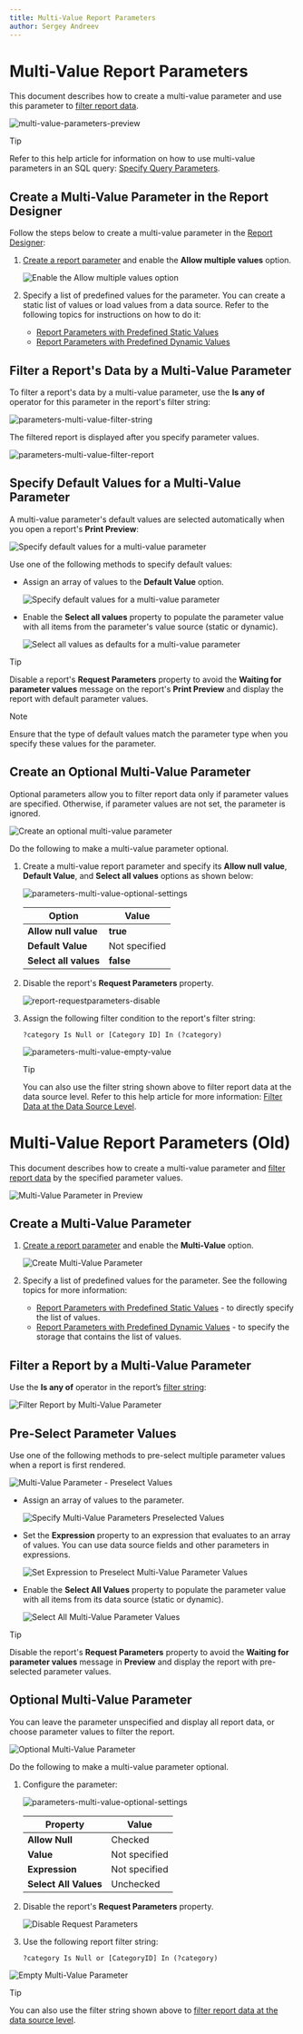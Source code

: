 ```yaml
---
title: Multi-Value Report Parameters
author: Sergey Andreev
---
```


# Multi-Value Report Parameters

This document describes how to create a multi-value parameter and use this parameter to [filter report data](../shape-report-data/filter-data.md).

![multi-value-parameters-preview](../../../../images/multi-value-parameters-preview118131.png)

> [!TIP]
> Refer to this help article for information on how to use multi-value parameters in an SQL query: [Specify Query Parameters](../bind-to-data/specify-query-parameters.md#PassMultiValueParameterValueToQuery).

## Create a Multi-Value Parameter in the Report Designer

Follow the steps below to create a multi-value parameter in the [Report Designer](../first-look-at-the-report-designer.md):

1. [Create a report parameter](create-a-report-parameter.md) and enable the **Allow multiple values** option.

    ![Enable the Allow multiple values option](../../../../images/enable-allow-multiple-value-option.png)

1. Specify a list of predefined values for the parameter. You can create a static list of values or load values from a data source. Refer to the following topics for instructions on how to do it:

    * [Report Parameters with Predefined Static Values](report-parameters-with-predefined-static-values.md)
    * [Report Parameters with Predefined Dynamic Values](report-parameters-with-predefined-dynamic-values.md)

## Filter a Report's Data by a Multi-Value Parameter

To filter a report's data by a multi-value parameter, use the **Is any of** operator for this parameter in the report's filter string:

![parameters-multi-value-filter-string](../../../../images/parameters-multi-value-filter-string.png)

The filtered report is displayed after you specify parameter values.

![parameters-multi-value-filter-report](../../../../images/parameters-multi-value-filter-report.png)

## Specify Default Values for a Multi-Value Parameter

A multi-value parameter's default values are selected automatically when you open a report's **Print Preview**:

![Specify default values for a multi-value parameter](../../../../images/parameters-multi-value-preselect-values.png)

Use one of the following methods to specify default values:

* Assign an array of values to the **Default Value** option.

    ![Specify default values for a multi-value parameter](../../../../images/parameters-multi-value-preselect-values-specify.png)

* Enable the **Select all values** property to populate the parameter value with all items from the parameter's value source (static or dynamic). 

    ![Select all values as defaults for a multi-value parameter](../../../../images/multi-value-parameters-select-all.png)

> [!TIP]
> Disable a report's **Request Parameters** property to avoid the **Waiting for parameter values** message on the report's **Print Preview** and display the report with default parameter values.

> [!NOTE]
> Ensure that the type of default values match the parameter type when you specify these values for the parameter.

## Create an Optional Multi-Value Parameter

Optional parameters allow you to filter report data only if parameter values are specified. Otherwise, if parameter values are not set, the parameter is ignored.

![Create an optional multi-value parameter](../../../../images/parameters-multi-value-optional.png)

Do the following to make a multi-value parameter optional.

1. Create a multi-value report parameter and specify its **Allow null value**, **Default Value**, and **Select all values** options as shown below:

    ![parameters-multi-value-optional-settings](../../../../images/parameters-multi-value-optional-settings.png)

    | Option | Value |
    | --- | --- |
    | **Allow null value** | **true** |
    | **Default Value** | Not specified |
    | **Select all values** | **false** |

2. Disable the report's **Request Parameters** property.

    ![report-requestparameters-disable](../../../../images/report-requestparameters-disable.png)

3. Assign the following filter condition to the report's filter string:

    ```
    ?category Is Null or [Category ID] In (?category)
    ```

    ![parameters-multi-value-empty-value](../../../../images/parameters-multi-value-empty-value.png)

    > [!TIP]
    > You can also use the filter string shown above to filter report data at the data source level. Refer to this help article for more information: [Filter Data at the Data Source Level](../shape-report-data/filter-data/filter-data-at-the-data-source-level.md).

# Multi-Value Report Parameters (Old)

This document describes how to create a multi-value parameter and [filter report data](../filter-data.md) by the specified parameter values.

![Multi-Value Parameter in Preview](../../../../images/eurd-web-multi-value-parameters-preview.png)

## Create a Multi-Value Parameter

1. [Create a report parameter](create-a-report-parameter.md) and enable the **Multi-Value** option.

    ![Create Multi-Value Parameter](../../../../images/eurd-web-multi-value-parameters-create-parameter.png)

1. Specify a list of predefined values for the parameter. See the following topics for more information:

    * [Report Parameters with Predefined Static Values](report-parameters-with-predefined-static-values.md) - to directly specify the list of values.
    * [Report Parameters with Predefined Dynamic Values](report-parameters-with-predefined-dynamic-values.md) - to specify the storage that contains the list of values.

## Filter a Report by a Multi-Value Parameter

Use the **Is any of** operator in the report’s [filter string](../filter-data/filter-data-at-the-report-level.md):

![Filter Report by Multi-Value Parameter](../../../../images/eurd-web-parameters-multi-value-filter-string.png)

## Pre-Select Parameter Values

Use one of the following methods to pre-select multiple parameter values when a report is first rendered.

![Multi-Value Parameter - Preselect Values](../../../../images/eurd-web-parameters-multi-value-preselect-values.png)

* Assign an array of values to the parameter.

    ![Specify Multi-Value Parameters Preselected Values](../../../../images/eurd-web-parameters-multi-value-preselect-values-specify.png)

* Set the **Expression** property to an expression that evaluates to an array of values. You can use data source fields and other parameters in expressions.

    ![Set Expression to Preselect Multi-Value Parameter Values](../../../../images/eurd-web-parameters-multi-value-preselect-values-expression.png)

* Enable the **Select All Values** property to populate the parameter value with all items from its data source (static or dynamic).

    ![Select All Multi-Value Parameter Values](../../../../images/eurd-web-multi-value-parameters-select-all.png)

> [!TIP]
> Disable the report's **Request Parameters** property to avoid the **Waiting for parameter values** message in **Preview** and display the report with pre-selected parameter values.

## Optional Multi-Value Parameter

You can leave the parameter unspecified and display all report data, or choose parameter values to filter the report.

![Optional Multi-Value Parameter](../../../../images/eurd-web-parameters-multi-value-optional.png)

Do the following to make a multi-value parameter optional.

1. Configure the parameter:

    ![parameters-multi-value-optional-settings](../../../../images/eurd-web-parameters-multi-value-optional-settings.png)

    | Property | Value |
    | --- | --- |
    | **Allow Null** | Checked |
    | **Value** | Not specified |
    | **Expression** | Not specified |
    | **Select All Values** | Unchecked |

1. Disable the report's **Request Parameters** property.

    ![Disable Request Parameters](../../../../images/eurd-web-report-requestparameters-disable.png)

1. Use the following report filter string:

    ```
    ?category Is Null or [CategoryID] In (?category)
    ```

![Empty Multi-Value Parameter](../../../../images/eurd-web-parameters-multi-value-empty-value.png)

> [!TIP]
> You can also use the filter string shown above to [filter report data at the data source level](../filter-data/filter-data-at-the-data-source-level.md).